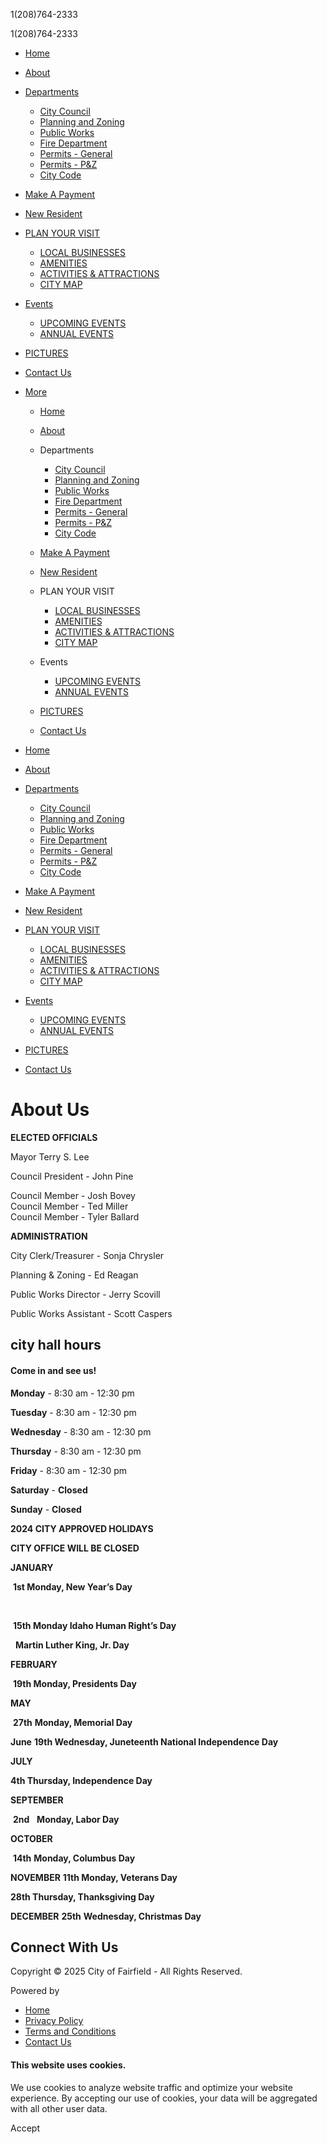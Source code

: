 1(208)764-2333

1(208)764-2333

- [Home](https://cityoffairfieldidaho.com)
- [About](https://cityoffairfieldidaho.com/about-1)
- [Departments](https://cityoffairfieldidaho.com/about-1)
  
  - [City Council](https://cityoffairfieldidaho.com/city-council-1)
  - [Planning and Zoning](https://cityoffairfieldidaho.com/planning-and-zoning)
  - [Public Works](https://cityoffairfieldidaho.com/public-works)
  - [Fire Department](https://cityoffairfieldidaho.com/fire-department)
  - [Permits - General](https://cityoffairfieldidaho.com/permits-general)
  - [Permits - P&amp;Z](https://cityoffairfieldidaho.com/permits-p&z)
  - [City Code](https://cityoffairfieldidaho.com/city-code)
- [Make A Payment](https://otc.cdc.nicusa.com/p/id/City%20of%20Fairfield)
- [New Resident](https://cityoffairfieldidaho.com/new-resident)
- [PLAN YOUR VISIT](https://cityoffairfieldidaho.com/about-1)
  
  - [LOCAL BUSINESSES](https://cityoffairfieldidaho.com/local-businesses)
  - [AMENITIES](https://cityoffairfieldidaho.com/amenities)
  - [ACTIVITIES &amp; ATTRACTIONS](https://cityoffairfieldidaho.com/activities-&-attractions)
  - [CITY MAP](https://cityoffairfieldidaho.com/city-map)
- [Events](https://cityoffairfieldidaho.com/about-1)
  
  - [UPCOMING EVENTS](https://cityoffairfieldidaho.com/upcoming-events)
  - [ANNUAL EVENTS](https://cityoffairfieldidaho.com/annual-events)
- [PICTURES](https://cityoffairfieldidaho.com/pictures)
- [Contact Us](https://cityoffairfieldidaho.com/contact-us-1)
- [More](https://cityoffairfieldidaho.com/about-1)
  
  - [Home](https://cityoffairfieldidaho.com)
  - [About](https://cityoffairfieldidaho.com/about-1)
  - Departments
    
    - [City Council](https://cityoffairfieldidaho.com/city-council-1)
    - [Planning and Zoning](https://cityoffairfieldidaho.com/planning-and-zoning)
    - [Public Works](https://cityoffairfieldidaho.com/public-works)
    - [Fire Department](https://cityoffairfieldidaho.com/fire-department)
    - [Permits - General](https://cityoffairfieldidaho.com/permits-general)
    - [Permits - P&amp;Z](https://cityoffairfieldidaho.com/permits-p&z)
    - [City Code](https://cityoffairfieldidaho.com/city-code)
  - [Make A Payment](https://otc.cdc.nicusa.com/p/id/City%20of%20Fairfield)
  - [New Resident](https://cityoffairfieldidaho.com/new-resident)
  - PLAN YOUR VISIT
    
    - [LOCAL BUSINESSES](https://cityoffairfieldidaho.com/local-businesses)
    - [AMENITIES](https://cityoffairfieldidaho.com/amenities)
    - [ACTIVITIES &amp; ATTRACTIONS](https://cityoffairfieldidaho.com/activities-&-attractions)
    - [CITY MAP](https://cityoffairfieldidaho.com/city-map)
  - Events
    
    - [UPCOMING EVENTS](https://cityoffairfieldidaho.com/upcoming-events)
    - [ANNUAL EVENTS](https://cityoffairfieldidaho.com/annual-events)
  - [PICTURES](https://cityoffairfieldidaho.com/pictures)
  - [Contact Us](https://cityoffairfieldidaho.com/contact-us-1)

<!--THE END-->

- [Home](https://cityoffairfieldidaho.com)
- [About](https://cityoffairfieldidaho.com/about-1)
- [Departments](https://cityoffairfieldidaho.com/about-1)
  
  - [City Council](https://cityoffairfieldidaho.com/city-council-1)
  - [Planning and Zoning](https://cityoffairfieldidaho.com/planning-and-zoning)
  - [Public Works](https://cityoffairfieldidaho.com/public-works)
  - [Fire Department](https://cityoffairfieldidaho.com/fire-department)
  - [Permits - General](https://cityoffairfieldidaho.com/permits-general)
  - [Permits - P&amp;Z](https://cityoffairfieldidaho.com/permits-p&z)
  - [City Code](https://cityoffairfieldidaho.com/city-code)
- [Make A Payment](https://otc.cdc.nicusa.com/p/id/City%20of%20Fairfield)
- [New Resident](https://cityoffairfieldidaho.com/new-resident)
- [PLAN YOUR VISIT](https://cityoffairfieldidaho.com/about-1)
  
  - [LOCAL BUSINESSES](https://cityoffairfieldidaho.com/local-businesses)
  - [AMENITIES](https://cityoffairfieldidaho.com/amenities)
  - [ACTIVITIES &amp; ATTRACTIONS](https://cityoffairfieldidaho.com/activities-&-attractions)
  - [CITY MAP](https://cityoffairfieldidaho.com/city-map)
- [Events](https://cityoffairfieldidaho.com/about-1)
  
  - [UPCOMING EVENTS](https://cityoffairfieldidaho.com/upcoming-events)
  - [ANNUAL EVENTS](https://cityoffairfieldidaho.com/annual-events)
- [PICTURES](https://cityoffairfieldidaho.com/pictures)
- [Contact Us](https://cityoffairfieldidaho.com/contact-us-1)

# About Us

**ELECTED OFFICIALS**

Mayor Terry S. Lee

Council President - John Pine

Council Member - Josh Bovey  
Council Member - Ted Miller  
Council Member - Tyler Ballard

**ADMINISTRATION**

City Clerk/Treasurer - Sonja Chrysler

Planning &amp; Zoning - Ed Reagan

Public Works Director - Jerry Scovill

Public Works Assistant - Scott Caspers

## city hall hours

#### Come in and see us!

**Monday** - 8:30 am - 12:30 pm

**Tuesday** - 8:30 am - 12:30 pm

**Wednesday** - 8:30 am - 12:30 pm

**Thursday** - 8:30 am - 12:30 pm

**Friday** - 8:30 am - 12:30 pm

**Saturday** - **Closed**

**Sunday** - **Closed**

**2024 CITY APPROVED HOLIDAYS**

**CITY OFFICE WILL BE CLOSED**

**JANUARY**

 **1st Monday, New Year’s Day**

  

 **15th Monday Idaho Human Right’s Day**

  **Martin Luther King, Jr. Day**

**FEBRUARY** 

 **19th Monday, Presidents Day**

**MAY** 

 **27th** **Monday, Memorial Day**

**June** **19th Wednesday, Juneteenth National Independence Day**

**JULY** 

**4th Thursday, Independence Day**

**SEPTEMBER**

 **2nd**   **Monday, Labor Day**

**OCTOBER**

 **14th** **Monday, Columbus Day**

**NOVEMBER** **11th Monday, Veterans Day**

**28th Thursday, Thanksgiving Day**

**DECEMBER** **25th** **Wednesday, Christmas Day**

## Connect With Us

Copyright © 2025 City of Fairfield - All Rights Reserved.

Powered by

- [Home](https://cityoffairfieldidaho.com)
- [Privacy Policy](https://cityoffairfieldidaho.com/privacy-policy)
- [Terms and Conditions](https://cityoffairfieldidaho.com/terms-and-conditions)
- [Contact Us](https://cityoffairfieldidaho.com/contact-us-1)

#### This website uses cookies.

We use cookies to analyze website traffic and optimize your website experience. By accepting our use of cookies, your data will be aggregated with all other user data.

Accept